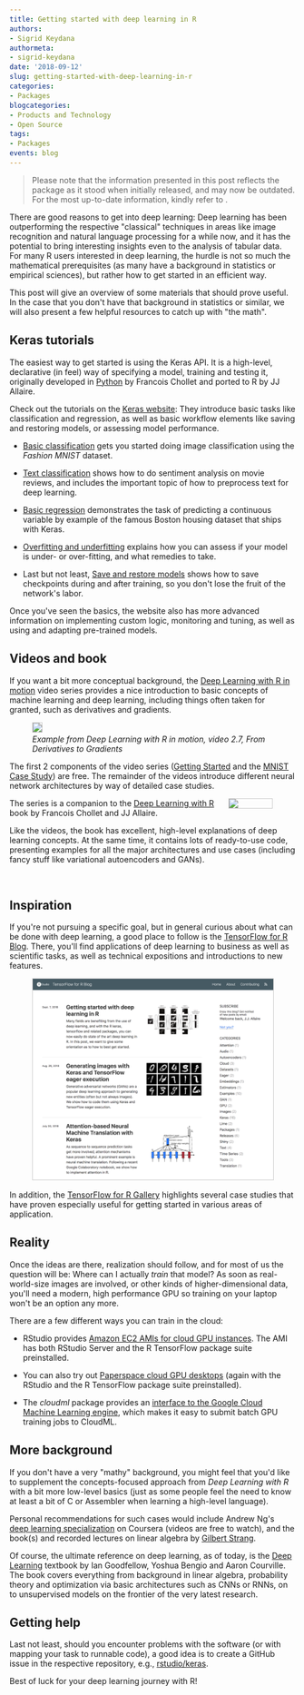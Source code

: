 ```yaml
---
title: Getting started with deep learning in R
authors:
- Sigrid Keydana
authormeta:
- sigrid-keydana
date: '2018-09-12'
slug: getting-started-with-deep-learning-in-r
categories:
- Packages
blogcategories:
- Products and Technology
- Open Source
tags:
- Packages
events: blog
---
```


<blockquote>
<p class="body-md-regular body-sm-regular">
Please note that the information presented in this post reflects the package as it stood when initially released, and may now be outdated. For the most up-to-date information, kindly refer to <https://blogs.rstudio.com/ai/posts/2022-05-31-deep-learning-with-r-2e/>.
</p>
</blockquote>

There are good reasons to get into deep learning: Deep learning has been outperforming the respective "classical" techniques in areas like image recognition and natural language processing for a while now, and it has the potential to bring interesting insights even to the analysis of tabular data. For many R users interested in deep learning, the hurdle is not so much the mathematical prerequisites (as many have a background in statistics or empirical sciences), but rather how to get started in an efficient way.

This post will give an overview of some materials that should prove useful. In the case that you don't have that background in statistics or similar, we will also present a few helpful resources to catch up with "the math".

## Keras tutorials

The easiest way to get started is using the Keras API. It is a high-level, declarative (in feel) way of specifying a model, training and testing it, originally developed in [Python](http://keras.io) by Francois Chollet and ported to R by JJ Allaire.

Check out the tutorials on the [Keras website](https://tensorflow.rstudio.com/keras/): They introduce basic tasks like classification and regression, as well as basic workflow elements like saving and restoring models, or assessing model performance.

- [Basic classification](https://tensorflow.rstudio.com/keras/articles/tutorial_basic_classification.html) gets you started doing image classification using the _Fashion MNIST_ dataset.

- [Text classification](https://tensorflow.rstudio.com/keras/articles/tutorial_basic_text_classification.html) shows how to do sentiment analysis on movie reviews, and includes the important topic of how to preprocess text for deep learning.

- [Basic regression](https://tensorflow.rstudio.com/keras/articles/tutorial_basic_regression.html) demonstrates the task of predicting a continuous variable by example of the famous Boston housing dataset that ships with Keras.

- [Overfitting and underfitting](https://tensorflow.rstudio.com/keras/articles/tutorial_overfit_underfit.html) explains how you can assess if your model is under- or over-fitting, and what remedies to take.

- Last but not least, [Save and restore models](https://tensorflow.rstudio.com/keras/articles/tutorial_save_and_restore.html) shows how to save checkpoints during and after training, so you don't lose the fruit of the network's labor.

Once you've seen the basics, the website also has more advanced information on implementing custom logic, monitoring and tuning, as well as using and adapting pre-trained models.

## Videos and book

If you want a bit more conceptual background, the [Deep Learning with R in motion](https://bit.ly/2oPtXWv) video series provides a nice introduction to basic concepts of machine learning and deep learning, including things often taken for granted, such as derivatives and gradients. 

<figure>
  <a href="https://bit.ly/2oPtXWv">
    <img src="https://blogs.rstudio.com/tensorflow/posts/2018-09-07-getting-started/images/dl_in_motion.png" style="border: 1px solid rgba(0, 0, 0, 0.2);">
  </a>
  <figcaption><em>Example from Deep Learning with R in motion, video 2.7, From Derivatives to Gradients</em>
  </figcaption>
</figure>


The first 2 components of the video series ([Getting Started](https://bit.ly/2oPtXWv) and the [MNIST Case Study](https://bit.ly/2MY6YHj)) are free. The remainder of the videos introduce different neural network architectures by way of detailed case studies.

<a href="https://www.amazon.com/Deep-Learning-R-Francois-Chollet/dp/161729554X">
<img src="https://blogs.rstudio.com/tensorflow/posts/2018-09-07-getting-started/images/dlwR.png" style="width: 15%; border: 1px solid rgba(0, 0, 0, 0.2); float:right; margin-left: 20px; margin-right: 40px;">
</a>

The series is a companion to the [Deep Learning with R](https://www.amazon.com/Deep-Learning-R-Francois-Chollet/dp/161729554X) book by Francois Chollet and JJ Allaire.

Like the videos, the book has excellent, high-level explanations of deep learning concepts. At the same time, it contains lots of ready-to-use code, presenting examples for all the major architectures and use cases (including fancy stuff like variational autoencoders and GANs). 

<br/>

## Inspiration

If you're not pursuing a specific goal, but in general curious about what can be done with deep learning, a good place to follow is the [TensorFlow for R Blog](https://blogs.rstudio.com/tensorflow/). There, you'll find applications of deep learning to business as well as scientific tasks, as well as technical expositions and introductions to new features.

<figure>
<a href="https://blogs.rstudio.com/tensorflow/">
<img src="2018-09-12-tensorflow-blog.png" style="border: 1px solid rgba(0, 0, 0, 0.2);"/>
</a>
</figure>

In addition, the [TensorFlow for R Gallery](https://blogs.rstudio.com/tensorflow/gallery.html) highlights several case studies that have proven especially useful for getting started in various areas of application.

## Reality

Once the ideas are there, realization should follow, and for most of us the question will be: Where can I actually _train_ that model? As soon as real-world-size images are involved, or other kinds of higher-dimensional data, you'll need a modern, high performance GPU so training on your laptop won't be an option any more.

There are a few different ways you can train in the cloud: 

* RStudio provides [Amazon EC2 AMIs for cloud GPU instances](https://tensorflow.rstudio.com/tools/cloud_server_gpu.html). The AMI has both RStudio Server and the R TensorFlow package suite preinstalled.

* You can also try out [Paperspace cloud GPU desktops](https://tensorflow.rstudio.com/tools/cloud_desktop_gpu.html) (again with the RStudio and the R TensorFlow package suite preinstalled).

* The _cloudml_ package provides an [interface to the Google Cloud Machine Learning engine](https://tensorflow.rstudio.com/tools/cloudml/articles/getting_started.html), which makes it easy to submit batch GPU training jobs to CloudML.

## More background

If you don't have a very "mathy" background, you might feel that you'd like to supplement the concepts-focused approach from _Deep Learning with R_ with a bit more low-level basics (just as some people feel the need to know at least a bit of C or Assembler when learning a high-level language). 

Personal recommendations for such cases would include Andrew Ng's [deep learning specialization](https://www.coursera.org/specializations/deep-learning) on Coursera (videos are free to watch), and the book(s) and recorded lectures on linear algebra by [Gilbert Strang](https://ocw.mit.edu/courses/mathematics/18-06-linear-algebra-spring-2010/video-lectures/).

Of course, the ultimate reference on deep learning, as of today, is the [Deep Learning](https://www.deeplearningbook.org) textbook by Ian Goodfellow, Yoshua Bengio and Aaron Courville. The book covers everything from background in linear algebra, probability theory and optimization via basic architectures such as CNNs or RNNs, on to unsupervised models on the frontier of the very latest research.

## Getting help

Last not least, should you encounter problems with the software (or with mapping your task to runnable code), a good idea is to create a GitHub issue in the respective repository, e.g., [rstudio/keras](https://github.com/rstudio/keras/).

Best of luck for your deep learning journey with R!



